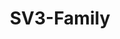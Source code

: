 ---
layout: home
sidebar: false

title: SV3-Family
titleTemplate: Vue3

hero:
    name: SV3-Family
    text: 基于Vue3的快速开发模板全家桶
    tagline: 简单 易学 文档完善 配套教程
    image:
        src: /sv3.svg
        alt: SV3-Family
    actions:
        - theme: brand
          text: 快速开始💨
          link: /guide/
        - theme: alt
          text: 系列教程
          link: /guide/features
        - theme: alt
          text: Git Hub
          link: /guide/why
features:
    - icon: 💪
      title: 简单
      details: 基础配置框架，适合初入工程化的同学学习。
    - icon: ✍
      title: 易学
      details: 项目注释完善，通俗易懂。
    - icon: 🤝
      title: 文档完善
      details: 文档内容介绍详细。
    - icon: 👐
      title: 配套教程
      details: 附带相关项目搭建教程，学习无压力。
---